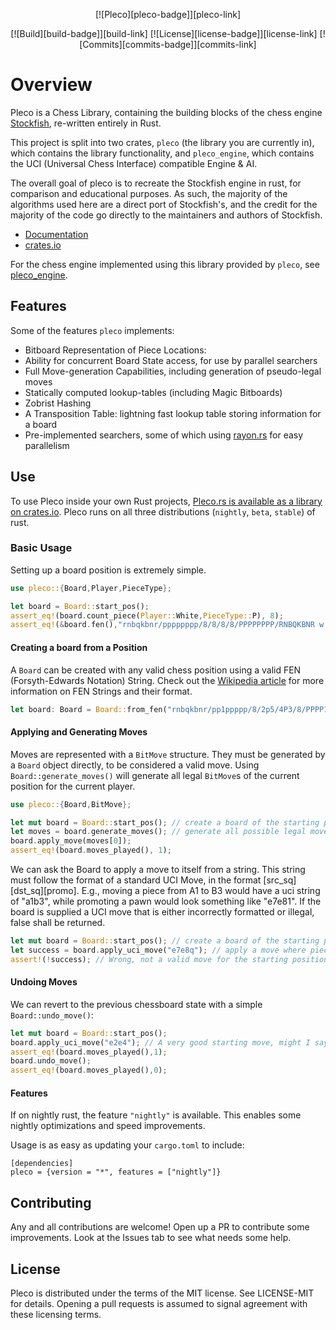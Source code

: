 <div align="center">

[![Pleco][pleco-badge]][pleco-link]

[![Build][build-badge]][build-link]
[![License][license-badge]][license-link]
[![Commits][commits-badge]][commits-link]

</div>

# Overview

Pleco is a Chess Library, containing the building blocks of the chess engine [Stockfish](https://stockfishchess.org/),
re-written entirely in Rust.

This project is split into two crates, `pleco` (the library you are currently in), which contains the library functionality,
and `pleco_engine`, which contains the UCI (Universal Chess Interface) compatible Engine & AI.

The overall goal of pleco is to recreate the Stockfish engine in rust, for comparison and
educational purposes. As such, the majority of the algorithms used here are a direct port of Stockfish's, and the
credit for the majority of the code go directly to the maintainers and authors of Stockfish.

- [Documentation](https://docs.rs/pleco)
- [crates.io](https://crates.io/crates/pleco)

For the chess engine implemented using this library provided by `pleco`,
see [pleco_engine](https://github.com/sfleischman105/Pleco/tree/main/pleco_engine).

## Features

Some of the features `pleco` implements:

- Bitboard Representation of Piece Locations:
- Ability for concurrent Board State access, for use by parallel searchers
- Full Move-generation Capabilities, including generation of pseudo-legal moves
- Statically computed lookup-tables (including Magic Bitboards)
- Zobrist Hashing
- A Transposition Table: lightning fast lookup table storing information for a board
- Pre-implemented searchers, some of which using [rayon.rs](https://crates.io/crates/rayon) for easy parallelism

## Use

To use Pleco inside your own Rust projects,
[Pleco.rs is available as a library on crates.io](https://crates.io/crates/pleco).
Pleco runs on all three distributions (`nightly`, `beta`, `stable`) of rust.

### Basic Usage

Setting up a board position is extremely simple.

```rust
use pleco::{Board,Player,PieceType};

let board = Board::start_pos();
assert_eq!(board.count_piece(Player::White,PieceType::P), 8);
assert_eq!(&board.fen(),"rnbqkbnr/pppppppp/8/8/8/8/PPPPPPPP/RNBQKBNR w KQkq - 0 1");
```

#### Creating a board from a Position

A `Board` can be created with any valid chess position using a valid FEN (Forsyth-Edwards Notation) String.
Check out the [Wikipedia article](https://en.wikipedia.org/wiki/Forsyth%E2%80%93Edwards_Notation) for more information on FEN Strings
and their format.

```rust
let board: Board = Board::from_fen("rnbqkbnr/pp1ppppp/8/2p5/4P3/8/PPPP1PPP/RNBQKBNR w KQkq c6 0 2").unwrap();
```

#### Applying and Generating Moves

Moves are represented with a `BitMove` structure. They must be generated by a `Board` object directly, to be
considered a valid move. Using `Board::generate_moves()` will generate all legal `BitMove`s of the current
position for the current player.

```rust
use pleco::{Board,BitMove};

let mut board = Board::start_pos(); // create a board of the starting position
let moves = board.generate_moves(); // generate all possible legal moves
board.apply_move(moves[0]);
assert_eq!(board.moves_played(), 1);
```

We can ask the Board to apply a move to itself from a string. This string must follow the format of a standard
UCI Move, in the format [src_sq][dst_sq][promo]. E.g., moving a piece from A1 to B3 would have a uci string of "a1b3",
while promoting a pawn would look something like "e7e81". If the board is supplied a UCI move that is either
incorrectly formatted or illegal, false shall be returned.

```rust
let mut board = Board::start_pos(); // create a board of the starting position
let success = board.apply_uci_move("e7e8q"); // apply a move where piece on e7 -> eq, promotes to queen
assert!(!success); // Wrong, not a valid move for the starting position
```

#### Undoing Moves

We can revert to the previous chessboard state with a simple `Board::undo_move()`:

```rust
let mut board = Board::start_pos();
board.apply_uci_move("e2e4"); // A very good starting move, might I say
assert_eq!(board.moves_played(),1);
board.undo_move();
assert_eq!(board.moves_played(),0);
```

#### Features

If on nightly rust, the feature `"nightly"` is available. This enables some nightly
optimizations and speed improvements.

Usage is as easy as updating your `cargo.toml` to include:

```
[dependencies]
pleco = {version = "*", features = ["nightly"]}
```

## Contributing

Any and all contributions are welcome! Open up a PR to contribute some improvements. Look at the Issues tab to see what needs some help.

## License

Pleco is distributed under the terms of the MIT license. See LICENSE-MIT for details. Opening a pull requests is assumed to signal agreement with these licensing terms.
